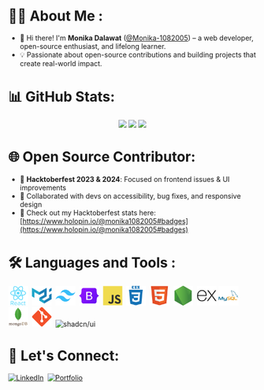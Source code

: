 # :woman_technologist: About Me :
- 👋 Hi there! I'm **Monika Dalawat** ([@Monika-1082005](https://github.com/Monika-1082005)) –  a web developer, open-source enthusiast, and lifelong learner. 
- 💡 Passionate about open-source contributions and building projects that create real-world impact.

# 📊 GitHub Stats:
<div align="center">
  <img src="https://github-readme-stats.vercel.app/api?username=Monika-1082005&theme=vision-friendly-dark&hide_border=false&include_all_commits=false&count_private=false" height="200"/>
  <img src="https://nirzak-streak-stats.vercel.app/?user=Monika-1082005&theme=vision-friendly-dark&hide_border=false" height="200"/>
  <img src="https://github-readme-stats.vercel.app/api/top-langs/?username=Monika-1082005&theme=vision-friendly-dark&hide_border=false&include_all_commits=false&count_private=false&layout=compact" height="200"/>
</div>
<!-- Proudly created with GPRM ( https://gprm.itsvg.in ) -->

# 🌐 Open Source Contributor:
- 🎯 **Hacktoberfest 2023 & 2024**: Focused on frontend issues & UI improvements
- 🤝 Collaborated with devs on accessibility, bug fixes, and responsive design
- 🏅 Check out my Hacktoberfest stats here: [https://www.holopin.io/@monika1082005#badges](https://www.holopin.io/@monika1082005#badges)

# :hammer_and_wrench: Languages and Tools :
  <div>
  <img src="https://github.com/devicons/devicon/blob/master/icons/react/react-original-wordmark.svg" title="React" alt="React" width="40" height="40"/>&nbsp;
  <img src="https://github.com/devicons/devicon/blob/master/icons/materialui/materialui-original.svg" title="Material UI" alt="Material UI" width="40" height="40"/>&nbsp;
  <img src="https://github.com/devicons/devicon/blob/master/icons/tailwindcss/tailwindcss-original.svg" title="Tailwind CSS" alt="Tailwind CSS" width="40" height="40"/>&nbsp;
  <img src="https://github.com/devicons/devicon/blob/master/icons/bootstrap/bootstrap-original.svg" title="Bootstrap" alt="Bootstrap" width="40" height="40"/>&nbsp;
  <img src="https://github.com/devicons/devicon/blob/master/icons/javascript/javascript-original.svg" title="JavaScript" alt="JavaScript" width="40" height="40"/>&nbsp;
  <img src="https://github.com/devicons/devicon/blob/master/icons/css3/css3-plain-wordmark.svg"  title="CSS3" alt="CSS" width="40" height="40"/>&nbsp;
  <img src="https://github.com/devicons/devicon/blob/master/icons/html5/html5-original.svg" title="HTML5" alt="HTML" width="40" height="40"/>&nbsp;
  <img src="https://github.com/devicons/devicon/blob/master/icons/nodejs/nodejs-original.svg" title="Node.js" alt="Node.js" width="40" height="40"/>&nbsp;
  <img src="https://raw.githubusercontent.com/devicons/devicon/master/icons/express/express-original.svg" title="Express.js" alt="Express.js" width="40" height="40"/>
  <img src="https://github.com/devicons/devicon/blob/master/icons/mysql/mysql-original-wordmark.svg" title="MySQL"  alt="MySQL" width="40" height="40"/>&nbsp;
  <img src="https://github.com/devicons/devicon/blob/master/icons/mongodb/mongodb-original-wordmark.svg" title="MongoDB" alt="MongoDB" width="40" height="40"/>&nbsp;
  <img src="https://github.com/devicons/devicon/blob/master/icons/git/git-original.svg" title="Git" alt="Git" width="40" height="40"/>&nbsp;
  <img src="https://avatars.githubusercontent.com/u/139895814?s=200&v=4" title="shadcn/ui" alt="shadcn/ui" width="40" height="40"/>&nbsp;
</div>

# 🔗 Let's Connect:

[![LinkedIn](https://img.shields.io/badge/LinkedIn-0A66C2?style=for-the-badge&logo=linkedin&logoColor=white)](https://www.linkedin.com/in/monika-singh-dalawat-2427b4273/)&nbsp;
[![Portfolio](https://img.shields.io/badge/Portfolio-28A745?style=for-the-badge&logo=global&logoColor=white)](https://monika-1082005.github.io/My-Portfolio/)
